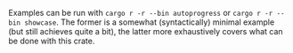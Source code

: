 Examples can be run with `cargo r -r --bin autoprogress` or `cargo r -r --bin showcase`.
The former is a somewhat (syntactically) minimal example (but still achieves quite a bit),
the latter more exhaustively covers what can be done with this crate.
